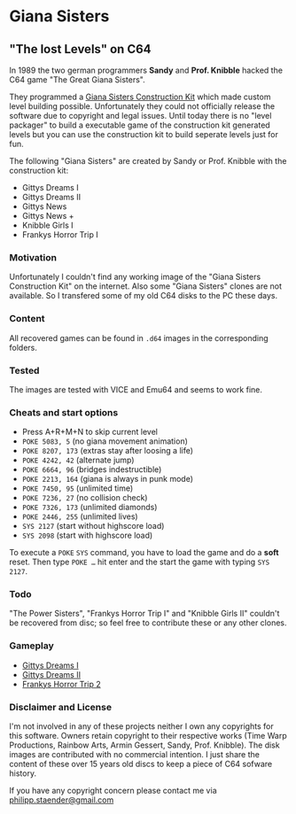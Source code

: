 # Giana Sisters
## "The lost Levels" on C64

In 1989 the two german programmers **Sandy** and **Prof. Knibble** hacked the C64 game "The Great Giana Sisters".

They programmed a [Giana Sisters Construction Kit](http://www.c64-wiki.de/index.php/Das_Gianna-Sisters_Construction-Kit) which made custom level building possible. Unfortunately they could not officially release the software due to copyright and legal issues. Until today there is no "level packager" to build a executable game of the construction kit generated levels but you can use the construction kit to build seperate levels just for fun.

The following "Giana Sisters" are created by Sandy or Prof. Knibble with the construction kit:

  * Gittys Dreams I
  * Gittys Dreams II
  * Gittys News
  * Gittys News +
  * Knibble Girls I
  * Frankys Horror Trip I

### Motivation

Unfortunately I couldn't find any working image of the "Giana Sisters Construction Kit" on the internet. Also some "Giana Sisters" clones are not available. So I transfered some of my old C64 disks to the PC these days.  

### Content

All recovered games can be found in `.d64` images in the corresponding folders.

### Tested

The images are tested with VICE and Emu64 and seems to work fine.

### Cheats and start options

  * Press A+R+M+N to skip current level
  * `POKE 5083, 5` (no giana movement animation)
  * `POKE 8207, 173` (extras stay after loosing a life)
  * `POKE 4242, 42` (alternate jump) 
  * `POKE 6664, 96` (bridges indestructible)
  * `POKE 2213, 164` (giana is always in punk mode)
  * `POKE 7450, 95` (unlimited time)
  * `POKE 7236, 27` (no collision check)
  * `POKE 7326, 173` (unlimited diamonds)
  * `POKE 2446, 255` (unlimited lives)
  * `SYS 2127` (start without highscore load)
  * `SYS 2098` (start with highscore load)

To execute a `POKE` `SYS` command, you have to load the game and do a **soft** reset. Then type `POKE …` hit enter and the start the game with typing `SYS 2127`.

### Todo

"The Power Sisters", "Frankys Horror Trip I" and "Knibble Girls II" couldn't be recovered from disc; so feel free to contribute these or any other clones.

### Gameplay

  * [Gittys Dreams I](https://www.youtube.com/watch?v=SsZpNDQa5AM)
  * [Gittys Dreams II](https://www.youtube.com/watch?v=HCONoKg4s-Q)
  * [Frankys Horror Trip 2](https://www.youtube.com/watch?v=j_uVOEuHIxk)

### Disclaimer and License

I'm not involved in any of these projects neither I own any copyrights for this software. Owners retain copyright to their respective works (Time Warp Productions, Rainbow Arts, Armin Gessert, Sandy, Prof. Knibble). The disk images are contributed with no commercial intention. I just share the content of these over 15 years old discs to keep a piece of C64 sofware history.

If you have any copyright concern please contact me via [philipp.staender@gmail.com](mailto:philipp.staender@gmail.com)  
